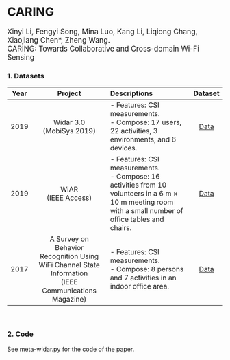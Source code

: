 # CARING
<big>
Xinyi Li, Fengyi Song, Mina Luo, Kang Li, Liqiong Chang, Xiaojiang Chen*, Zheng Wang.<br>
CARING: Towards Collaborative and Cross-domain Wi-Fi Sensing<br>
</big>  
  
### 1. Datasets
  
| **Year** | **Project**  |	**Descriptions** |	**Dataset** |
|:--------:| :---------------------:|:----------------------------------------------------|:----------------------:|
| 2019 | Widar 3.0<br>(MobiSys 2019) |- Features: CSI measurements. <br> - Compose: 17 users, 22 activities, 3 environments, and 6 devices.|[Data](http://tns.thss.tsinghua.edu.cn/widar3.0)|
| 2019 | WiAR<br>(IEEE Access) |- Features: CSI measurements. <br> - Compose: 16 activities from 10 volunteers in a 6 m × 10 m meeting room with a small number of office tables and chairs.|[Data](https://github.com/linteresa/WiAR)|
| 2017 | A Survey on Behavior Recognition Using WiFi Channel State Information<br>(IEEE Communications Magazine) |- Features: CSI measurements. <br> - Compose: 8 persons and 7 activities in an indoor office area.|[Data](https://github.com/ermongroup/Wifi_Activity_Recognition)|

  
<br>


### 2. Code

See meta-widar.py for the code of the paper.
